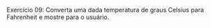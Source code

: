 Exercício 09: Converta uma dada temperatura de graus Celsius para Fahrenheit e mostre para o usuário.